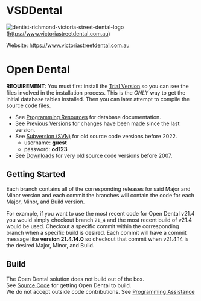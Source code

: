 # VSDDental
![dentist-richmond-victoria-street-dental-logo](https://github.com/user-attachments/assets/e7bfcb81-5d1b-4ca4-941b-512ab973203c) (https://www.victoriastreetdental.com.au)

Website: https://www.victoriastreetdental.com.au


# Open Dental
**REQUIREMENT:** You must first install the [Trial Version](https://www.opendental.com/trial.html) so you can see the files involved in the installation process. This is the *ONLY* way to get the initial database tables installed. Then you can later attempt to compile the source code files.

* See [Programming Resources](https://www.opendental.com/site/programmingresources.html) for database documentation.
* See [Previous Versions](https://opendentalsoft.com:1943/ODBugTracker/PreviousVersions.aspx) for changes have been made since the last version. 
* See [Subversion (SVN)](https://opendentalsoft.com:23793/svn/opendental) for old source code versions before 2022.
    * username: **guest**
    * password: **od123**
* See [Downloads](https://www.opendental.com/manual/downloads.html) for very old source code versions before 2007.

## Getting Started
Each branch contains all of the corresponding releases for said Major and Minor version and each commit the branches will contain the code for each Major, Minor, and Build version.

For example, if you want to use the most recent code for Open Dental v21.4 you would simply checkout branch `21_4` and the most recent build of v21.4 would be used. Checkout a specific commit within the corresponding branch when a specific build is desired. Each commit will have a commit message like **version 21.4.14.0** so checkout that commit when v21.4.14 is the desired Major, Minor, and Build.

## Build
The Open Dental solution does not build out of the box.\
See [Source Code](https://www.opendental.com/site/sourcecode.html) for getting Open Dental to build.  
We do not accept outside code contributions. See [Programming Assistance](https://www.opendental.com/site/programmingassistance.html)

